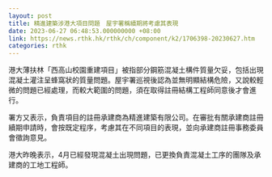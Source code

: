 ```yaml
---
layout: post
title: 精進建築涉港大項目問題　屋宇署稱續期將考慮其表現
date: 2023-06-27 06:48:53.000000000 +08:00
link: https://news.rthk.hk/rthk/ch/component/k2/1706398-20230627.htm
categories: rthk
---
```


港大薄扶林「西高山校園重建項目」被指部分鋼筋混凝土構件質量欠妥，包括出現混凝土灌注呈蜂窩狀的質量問題。屋宇署巡視後認為並無明顯結構危險，又說較輕微的問題已經處理，而較大範圍的問題，須在取得註冊結構工程師同意後才會進行。

署方又表示，負責項目的註冊承建商為精進建築有限公司。在審批有關承建商註冊續期申請時，會按既定程序，考慮其在不同項目的表現，並向承建商註冊事務委員會徵詢意見。

港大昨晚表示，4月已經發現混凝土出現問題，已更換負責混凝土工序的團隊及承建商的工地工程師。
